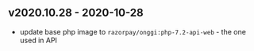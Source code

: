 ## v2020.10.28 - 2020-10-28

* update base php image to `razorpay/onggi:php-7.2-api-web` - the one used in API
